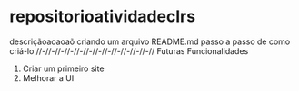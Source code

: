 # repositorioatividadeclrs
descriçãoaoaoaõ
criando um arquivo README.md
passo a passo de como criá-lo
//-//-//-//-//-//-//-//-//-//-//-//-//
Futuras Funcionalidades
1. Criar um primeiro site
2. Melhorar a UI
